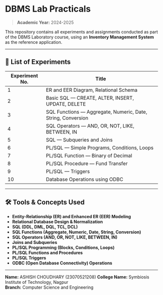 # DBMS Lab Practicals

> **Academic Year:** 2024-2025  

This repository contains all experiments and assignments conducted as part of the DBMS Laboratory course, using an **Inventory Management System** as the reference application.

---
## 📝 List of Experiments

| Experiment No. | Title |
|----------------|-------|
| 1 | ER and EER Diagram, Relational Schema |
| 2 | Basic SQL — CREATE, ALTER, INSERT, UPDATE, DELETE |
| 3 | SQL Functions — Aggregate, Numeric, Date, String, Conversion |
| 4 | SQL Operators — AND, OR, NOT, LIKE, BETWEEN, IN |
| 5 | SQL — Subqueries and Joins |
| 6 | PL/SQL — Simple Programs, Conditions, Loops |
| 7 | PL/SQL Function — Binary of Decimal |
| 8 | PL/SQL Procedure — Fund Transfer |
| 9 | PL/SQL — Triggers |
| 10 | Database Operations using ODBC |

---

## 🛠️ Tools & Concepts Used

- **Entity-Relationship (ER) and Enhanced ER (EER) Modeling**
- **Relational Database Design & Normalization**
- **SQL (DDL, DML, DQL, TCL, DCL)**
- **SQL Functions (Aggregate, Numeric, Date, String, Conversion)**
- **SQL Operators (AND, OR, NOT, LIKE, BETWEEN, IN)**
- **Joins and Subqueries**
- **PL/SQL Programming (Blocks, Conditions, Loops)**
- **PL/SQL Functions and Procedures**
- **PL/SQL Triggers**
- **ODBC (Open Database Connectivity) Operations**

---

**Name:** ASHISH CHOUDHARY (23070521208)
**College Name:** Symbiosis Institute of Technology, Nagpur   
**Branch:** Computer Science and Engineering      
